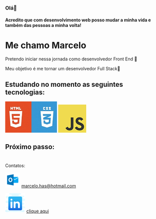 ### Olá👋 
#### Acredito que com desenvolvimento web posso mudar a minha vida e também das pessoas a minha volta!
# Me chamo Marcelo # 

Pretendo iniciar nessa jornada como desenvolvedor Front End 🚀

Meu objetivo é me tornar um desenvolvedor Full Stack:dart:

## Estudando no momento as seguintes tecnologias: ##

![html e css](https://github.com/Riquecelo/Riquecelo/blob/master/HtmlCss.jpg)  ![java script](https://github.com/Riquecelo/Riquecelo/blob/master/JavaScript-logo.png)

## Próximo passo: ##



#
Contatos:

![email](https://github.com/Riquecelo/Riquecelo/blob/master/icons8-microsoft-outlook-48.png) 
marcelo.has@hotmail.com


![linkedin](https://github.com/Riquecelo/Riquecelo/blob/master/icons8-linkedin-64.png) 
[clique aqui](https://www.linkedin.com/in/marcelo-santos-26832a180)
